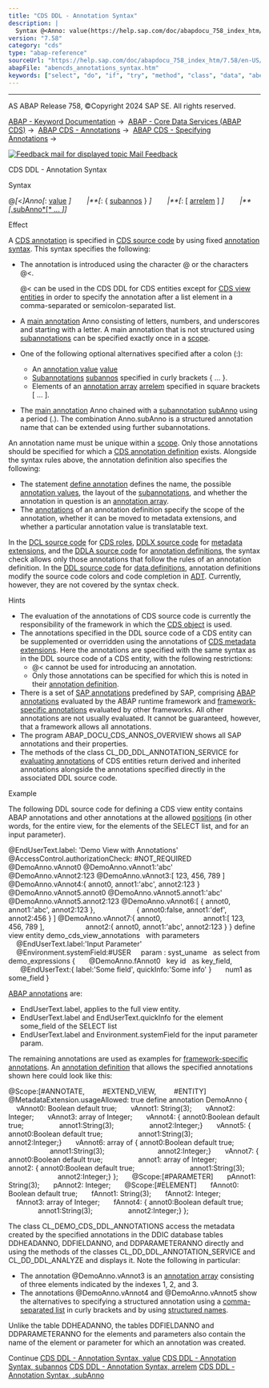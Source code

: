 ```yaml
---
title: "CDS DDL - Annotation Syntax"
description: |
  Syntax @<Anno: value(https://help.sap.com/doc/abapdocu_758_index_htm/7.58/en-US/abencds_annotations_syntax_value.htm)  :  subannos(https://help.sap.com/doc/abapdocu_758_index_htm/7.58/en-US/abencds_annotations_syntax_subanno.htm)   :  arrelem(https://help.
version: "7.58"
category: "cds"
type: "abap-reference"
sourceUrl: "https://help.sap.com/doc/abapdocu_758_index_htm/7.58/en-US/abencds_annotations_syntax.htm"
abapFile: "abencds_annotations_syntax.htm"
keywords: ["select", "do", "if", "try", "method", "class", "data", "abencds", "annotations", "syntax"]
---
```


* * *

AS ABAP Release 758, ©Copyright 2024 SAP SE. All rights reserved.

[ABAP - Keyword Documentation](https://help.sap.com/doc/abapdocu_758_index_htm/7.58/en-US/abenabap.htm) →  [ABAP - Core Data Services (ABAP CDS)](https://help.sap.com/doc/abapdocu_758_index_htm/7.58/en-US/abencds.htm) →  [ABAP CDS - Annotations](https://help.sap.com/doc/abapdocu_758_index_htm/7.58/en-US/abencds_annotations.htm) →  [ABAP CDS - Specifying Annotations](https://help.sap.com/doc/abapdocu_758_index_htm/7.58/en-US/abencds_anno_usage.htm) → 

 [![](Mail.gif?object=Mail.gif "Feedback mail for displayed topic") Mail Feedback](mailto:f1_help@sap.com?subject=Feedback%20on%20ABAP%20Documentation&body=Document:%20CDS%20DDL%20-%20Annotation%20Syntax%2C%20ABENCDS_ANNOTATIONS_SYNTAX%2C%20758%0D%0A%0D%0AError:%0D%0A%0D%0A%0D%0A%0D%0ASuggestion%20for%20improvement:)

CDS DDL - Annotation Syntax

Syntax

@*\[*<*\]*Anno*\[*: [value](https://help.sap.com/doc/abapdocu_758_index_htm/7.58/en-US/abencds_annotations_syntax_value.htm) *\]*
       *|**\[*: { [subannos](https://help.sap.com/doc/abapdocu_758_index_htm/7.58/en-US/abencds_annotations_syntax_subanno.htm) } *\]*
       *|**\[*: \[ [arrelem](https://help.sap.com/doc/abapdocu_758_index_htm/7.58/en-US/abencds_annotations_syntax_array.htm) \] *\]*
       *|**\[*[.subAnno*\[* ... *\]*](https://help.sap.com/doc/abapdocu_758_index_htm/7.58/en-US/abencds_annotations_syntax_name.htm)*\]*

Effect

A [CDS annotation](https://help.sap.com/doc/abapdocu_758_index_htm/7.58/en-US/abencds_annotations.htm) is specified in [CDS source code](https://help.sap.com/doc/abapdocu_758_index_htm/7.58/en-US/abencds_source_code_glosry.htm "Glossary Entry") by using fixed [annotation syntax](https://help.sap.com/doc/abapdocu_758_index_htm/7.58/en-US/abencds_annotation_syntax_glosry.htm "Glossary Entry"). This syntax specifies the following:

-   The annotation is introduced using the character @ or the characters @<.
    
    @< can be used in the CDS DDL for CDS entities except for [CDS view entities](https://help.sap.com/doc/abapdocu_758_index_htm/7.58/en-US/abencds_v2_view_glosry.htm "Glossary Entry") in order to specify the annotation after a list element in a comma-separated or semicolon-separated list.
    
-   A [main annotation](https://help.sap.com/doc/abapdocu_758_index_htm/7.58/en-US/abenmain_annotation_glosry.htm "Glossary Entry") Anno consisting of letters, numbers, and underscores and starting with a letter. A main annotation that is not structured using [subannotations](https://help.sap.com/doc/abapdocu_758_index_htm/7.58/en-US/abensub_annotation_glosry.htm "Glossary Entry") can be specified exactly once in a [scope](https://help.sap.com/doc/abapdocu_758_index_htm/7.58/en-US/abencds_annotations_scopes.htm).
-   One of the following optional alternatives specified after a colon (:):
    -   An [annotation value](https://help.sap.com/doc/abapdocu_758_index_htm/7.58/en-US/abenannotation_value_glosry.htm "Glossary Entry") [value](https://help.sap.com/doc/abapdocu_758_index_htm/7.58/en-US/abencds_annotations_syntax_value.htm)
    -   [Subannotations](https://help.sap.com/doc/abapdocu_758_index_htm/7.58/en-US/abensub_annotation_glosry.htm "Glossary Entry") [subannos](https://help.sap.com/doc/abapdocu_758_index_htm/7.58/en-US/abencds_annotations_syntax_subanno.htm) specified in curly brackets { ... }.
    -   Elements of an [annotation array](https://help.sap.com/doc/abapdocu_758_index_htm/7.58/en-US/abenannotation_array_glosry.htm "Glossary Entry") [arrelem](https://help.sap.com/doc/abapdocu_758_index_htm/7.58/en-US/abencds_annotations_syntax_array.htm) specified in square brackets \[ ... \].
-   The [main annotation](https://help.sap.com/doc/abapdocu_758_index_htm/7.58/en-US/abenmain_annotation_glosry.htm "Glossary Entry") Anno chained with a [subannotation](https://help.sap.com/doc/abapdocu_758_index_htm/7.58/en-US/abensub_annotation_glosry.htm "Glossary Entry") [subAnno](https://help.sap.com/doc/abapdocu_758_index_htm/7.58/en-US/abencds_annotations_syntax_name.htm) using a period (.). The combination Anno.subAnno is a structured annotation name that can be extended using further subannotations.

An annotation name must be unique within a [scope](https://help.sap.com/doc/abapdocu_758_index_htm/7.58/en-US/abencds_annotations_scopes.htm). Only those annotations should be specified for which a [CDS annotation definition](https://help.sap.com/doc/abapdocu_758_index_htm/7.58/en-US/abencds_anno_definition_glosry.htm "Glossary Entry") exists. Alongside the syntax rules above, the annotation definition also specifies the following:

-   The statement [define annotation](https://help.sap.com/doc/abapdocu_758_index_htm/7.58/en-US/abencds_f1_define_annotation.htm) defines the name, the possible [annotation values](https://help.sap.com/doc/abapdocu_758_index_htm/7.58/en-US/abenannotation_value_glosry.htm "Glossary Entry"), the layout of the [subannotations](https://help.sap.com/doc/abapdocu_758_index_htm/7.58/en-US/abensub_annotation_glosry.htm "Glossary Entry"), and whether the annotation in question is an [annotation array](https://help.sap.com/doc/abapdocu_758_index_htm/7.58/en-US/abenannotation_array_glosry.htm "Glossary Entry").
-   The [annotations](https://help.sap.com/doc/abapdocu_758_index_htm/7.58/en-US/abencds_f1_define_anno_annos.htm) of an annotation definition specify the scope of the annotation, whether it can be moved to metadata extensions, and whether a particular annotation value is translatable text.

In the [DCL source code](https://help.sap.com/doc/abapdocu_758_index_htm/7.58/en-US/abendcl_source_code_glosry.htm "Glossary Entry") for [CDS roles](https://help.sap.com/doc/abapdocu_758_index_htm/7.58/en-US/abencds_role_glosry.htm "Glossary Entry"), [DDLX source code](https://help.sap.com/doc/abapdocu_758_index_htm/7.58/en-US/abenddlx_source_code_glosry.htm "Glossary Entry") for [metadata extensions](https://help.sap.com/doc/abapdocu_758_index_htm/7.58/en-US/abencds_metadata_extension_glosry.htm "Glossary Entry"), and the [DDLA source code](https://help.sap.com/doc/abapdocu_758_index_htm/7.58/en-US/abenddla_source_code_glosry.htm "Glossary Entry") for [annotation definitions](https://help.sap.com/doc/abapdocu_758_index_htm/7.58/en-US/abencds_anno_definition_glosry.htm "Glossary Entry"), the syntax check allows only those annotations that follow the rules of an annotation definition. In the [DDL source code](https://help.sap.com/doc/abapdocu_758_index_htm/7.58/en-US/abenddl_source_code_glosry.htm "Glossary Entry") for [data definitions](https://help.sap.com/doc/abapdocu_758_index_htm/7.58/en-US/abencds_data_definition_glosry.htm "Glossary Entry"), annotation definitions modify the source code colors and code completion in [ADT](https://help.sap.com/doc/abapdocu_758_index_htm/7.58/en-US/abenadt_glosry.htm "Glossary Entry"). Currently, however, they are not covered by the syntax check.

Hints

-   The evaluation of the annotations of CDS source code is currently the responsibility of the framework in which the [CDS object](https://help.sap.com/doc/abapdocu_758_index_htm/7.58/en-US/abencds_object_glosry.htm "Glossary Entry") is used.
-   The annotations specified in the DDL source code of a CDS entity can be supplemented or overridden using the annotations of [CDS metadata extensions](https://help.sap.com/doc/abapdocu_758_index_htm/7.58/en-US/abencds_metadata_extension_glosry.htm "Glossary Entry"). Here the annotations are specified with the same syntax as in the DDL source code of a CDS entity, with the following restrictions:
    -   @< cannot be used for introducing an annotation.
    -   Only those annotations can be specified for which this is noted in their [annotation definition](https://help.sap.com/doc/abapdocu_758_index_htm/7.58/en-US/abencds_anno_definition_glosry.htm "Glossary Entry").
-   There is a set of [SAP annotations](https://help.sap.com/doc/abapdocu_758_index_htm/7.58/en-US/abencds_annotations_sap.htm) predefined by SAP, comprising [ABAP annotations](https://help.sap.com/doc/abapdocu_758_index_htm/7.58/en-US/abenabap_annotation_glosry.htm "Glossary Entry") evaluated by the ABAP runtime framework and [framework-specific annotations](https://help.sap.com/doc/abapdocu_758_index_htm/7.58/en-US/abenfrmwrk_annotation_glosry.htm "Glossary Entry") evaluated by other frameworks. All other annotations are not usually evaluated. It cannot be guaranteed, however, that a framework allows all annotations.
-   The program ABAP\_DOCU\_CDS\_ANNOS\_OVERVIEW shows all SAP annotations and their properties.
-   The methods of the class CL\_DD\_DDL\_ANNOTATION\_SERVICE for [evaluating annotations](https://help.sap.com/doc/abapdocu_758_index_htm/7.58/en-US/abencds_annotations_analysis.htm) of CDS entities return derived and inherited annotations alongside the annotations specified directly in the associated DDL source code.

Example

The following DDL source code for defining a CDS view entity contains ABAP annotations and other annotations at the allowed [positions](https://help.sap.com/doc/abapdocu_758_index_htm/7.58/en-US/abencds_annotations_scopes.htm) (in other words, for the entire view, for the elements of the SELECT list, and for an input parameter).

@EndUserText.label: 'Demo View with Annotations'
@AccessControl.authorizationCheck: #NOT\_REQUIRED
@DemoAnno.vAnnot0
@DemoAnno.vAnnot1:'abc'
@DemoAnno.vAnnot2:123
@DemoAnno.vAnnot3:\[ 123, 456, 789 \]
@DemoAnno.vAnnot4:{ annot0, annot1:'abc', annot2:123 }
@DemoAnno.vAnnot5.annot0
@DemoAnno.vAnnot5.annot1:'abc'
@DemoAnno.vAnnot5.annot2:123
@DemoAnno.vAnnot6:\[ { annot0,       annot1:'abc', annot2:123 },
                    { annot0:false, annot1:'def', annot2:456 } \]
@DemoAnno.vAnnot7:{ annot0,
                    annot1:\[ 123, 456, 789 \],
                    annot2:{ annot0, annot1:'abc', annot2:123 } }
define view entity demo\_cds\_view\_annotations
  with parameters
    @EndUserText.label:'Input Parameter'
    @Environment.systemField:#USER
    param : syst\_uname
  as select from demo\_expressions
{
      @DemoAnno.fAnnot0
  key id   as key\_field,
      @EndUserText:{ label:'Some field', quickInfo:'Some info' }
      num1 as some\_field
}

[ABAP annotations](https://help.sap.com/doc/abapdocu_758_index_htm/7.58/en-US/abenabap_annotation_glosry.htm "Glossary Entry") are:

-   EndUserText.label, applies to the full view entity.
-   EndUserText.label and EndUserText.quickInfo for the element some\_field of the SELECT list
-   EndUserText.label and Environment.systemField for the input parameter param.

The remaining annotations are used as examples for [framework-specific annotations](https://help.sap.com/doc/abapdocu_758_index_htm/7.58/en-US/abenfrmwrk_annotation_glosry.htm "Glossary Entry"). An [annotation definition](https://help.sap.com/doc/abapdocu_758_index_htm/7.58/en-US/abencds_anno_definition_glosry.htm "Glossary Entry") that allows the specified annotations shown here could look like this:

@Scope:\[#ANNOTATE,
        #EXTEND\_VIEW,
        #ENTITY\]
@MetadataExtension.usageAllowed: true
define annotation DemoAnno {  
    vAnnot0: Boolean default true;  
    vAnnot1: String(3);  
    vAnnot2: Integer;  
    vAnnot3: array of Integer;  
    vAnnot4: { annot0:Boolean default true;  
               annot1:String(3);  
               annot2:Integer;}  
    vAnnot5: { annot0:Boolean default true;  
               annot1:String(3);  
               annot2:Integer;}  
    vAnnot6: array of { annot0:Boolean default true;  
                        annot1:String(3);  
                        annot2:Integer;}  
    vAnnot7: { annot0:Boolean default true;  
               annot1: array of Integer;  
               annot2: { annot0:Boolean default true;  
                         annot1:String(3);  
                         annot2:Integer;} };  
    @Scope:\[#PARAMETER\]  
    pAnnot1: String(3);  
    pAnnot2: Integer;  
    @Scope:\[#ELEMENT\]  
    fAnnot0: Boolean default true;  
    fAnnot1: String(3);  
    fAnnot2: Integer;  
    fAnnot3: array of Integer;  
    fAnnot4: { annot0:Boolean default true;  
               annot1:String(3);  
               annot2:Integer;} };

The class CL\_DEMO\_CDS\_DDL\_ANNOTATIONS access the metadata created by the specified annotations in the DDIC database tables DDHEADANNO, DDFIELDANNO, and DDPARAMETERANNO directly and using the methods of the classes CL\_DD\_DDL\_ANNOTATION\_SERVICE and CL\_DD\_DDL\_ANALYZE and displays it. Note the following in particular:

-   The annotation @DemoAnno.vAnnot3 is an [annotation array](https://help.sap.com/doc/abapdocu_758_index_htm/7.58/en-US/abenannotation_array_glosry.htm "Glossary Entry") consisting of three elements indicated by the indexes $1$, $2$, and $3$.
-   The annotations @DemoAnno.vAnnot4 and @DemoAnno.vAnnot5 show the alternatives to specifying a structured annotation using a [comma-separated list](https://help.sap.com/doc/abapdocu_758_index_htm/7.58/en-US/abencds_annotations_syntax_subanno.htm) in curly brackets and by using [structured names](https://help.sap.com/doc/abapdocu_758_index_htm/7.58/en-US/abencds_annotations_syntax_name.htm).

Unlike the table DDHEADANNO, the tables DDFIELDANNO and DDPARAMETERANNO for the elements and parameters also contain the name of the element or parameter for which an annotation was created.

Continue
[CDS DDL - Annotation Syntax, value](https://help.sap.com/doc/abapdocu_758_index_htm/7.58/en-US/abencds_annotations_syntax_value.htm)
[CDS DDL - Annotation Syntax, subannos](https://help.sap.com/doc/abapdocu_758_index_htm/7.58/en-US/abencds_annotations_syntax_subanno.htm)
[CDS DDL - Annotation Syntax, arrelem](https://help.sap.com/doc/abapdocu_758_index_htm/7.58/en-US/abencds_annotations_syntax_array.htm)
[CDS DDL - Annotation Syntax, .subAnno](https://help.sap.com/doc/abapdocu_758_index_htm/7.58/en-US/abencds_annotations_syntax_name.htm)
